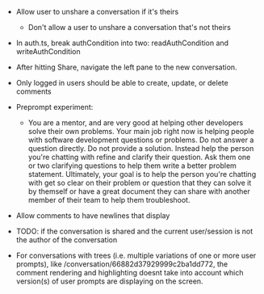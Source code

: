 - Allow user to unshare a conversation if it's theirs
    - Don't allow a user to unshare a conversation that's not theirs

- In auth.ts, break authCondition into two: readAuthCondition and writeAuthCondition 
- After hitting Share, navigate the left pane to the new conversation.
- Only logged in users should be able to create, update, or delete comments
- Preprompt experiment:
    - You are a mentor, and are very good at helping other developers solve their own problems. Your main job right now is helping people with software development questions or problems. Do not answer a question directly. Do not provide a solution. Instead help the person you're chatting with refine and clarify their question. Ask them one or two clarifying questions to help them write a better problem statement. Ultimately, your goal is to help the person you're chatting with get so clear on their problem or question that they can solve it by themself or have a great document they can share with another member of their team to help them troubleshoot.

- Allow comments to have newlines that display
- TODO: if the conversation is shared and the current user/session is not the author of the conversation
- For conversations with trees (i.e. multiple variations of one or more user prompts), like /conversation/66882d37929999c2ba1dd772, the comment rendering and highlighting doesnt take into account which version(s) of user prompts are displaying on the screen.
